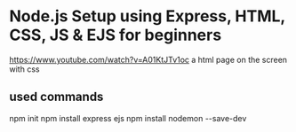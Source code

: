 # Node.js Setup using Express, HTML, CSS, JS & EJS for beginners
https://www.youtube.com/watch?v=A01KtJTv1oc
a html page on the screen with css

## used commands
npm init
npm install express ejs
npm install nodemon --save-dev

